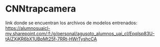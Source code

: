 # CNNtrapcamera

link donde se encuentran los archivos de modelos entrenados:
https://alumnosuaicl-my.sharepoint.com/:f:/g/personal/agusoto_alumnos_uai_cl/Epqlsp83U-tAlZXjKR6bX1UBpMt25f-7RRt-HWrTyshcCA
